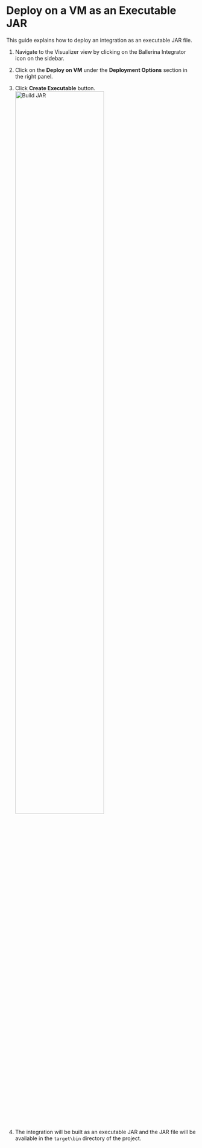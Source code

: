 # Deploy on a VM as an Executable JAR

This guide explains how to deploy an integration as an executable JAR file.

1. Navigate to the Visualizer view by clicking on the Ballerina Integrator icon on the sidebar.
2. Click on the **Deploy on VM** under the **Deployment Options** section in the right panel.
3. Click **Create Executable** button.       
<a href="{{base_path}}/assets/img/deploy/jar.gif"><img src="{{base_path}}/assets/img/deploy/jar.gif" alt="Build JAR" width="70%"></a>

4. The integration will be built as an executable JAR and the JAR file will be available in the `target\bin` directory of the project.
